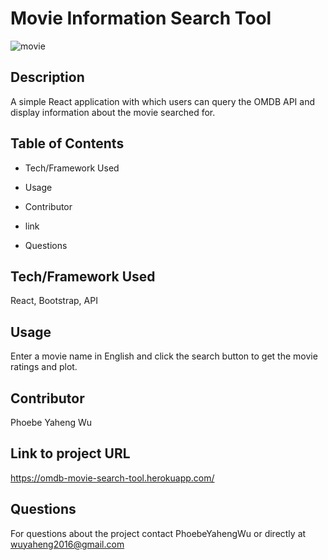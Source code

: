 # Movie Information Search Tool

![movie](https://user-images.githubusercontent.com/52837649/86200377-7853cd80-bb2a-11ea-9393-0a7147613897.gif)

## Description
A simple React application with which users can query the OMDB API and display information about the movie searched for.

## Table of Contents

* Tech/Framework Used

* Usage

* Contributor

* link

* Questions


## Tech/Framework Used
React, Bootstrap, API

## Usage
Enter a movie name in English and click the search button to get the movie ratings and plot.

## Contributor
Phoebe Yaheng Wu


## Link to project URL
https://omdb-movie-search-tool.herokuapp.com/


## Questions

For questions about the project contact PhoebeYahengWu or directly at wuyaheng2016@gmail.com
